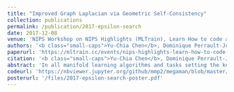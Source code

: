 ```yaml
---
title: "Improved Graph Laplacian via Geometric Self-Consistency"
collection: publications
permalink: /publication/2017-epsilon-search
date: 2017-12-08
venue: 'NIPS Workshop on NIPS Highlights (MLTrain), Learn How to code a paper with state of the art frameworks'
authors: '<b class="small-caps">Yu-Chia Chen</b>, Dominique Perrault-Joncas, Marina Meilă, James McQueen'
paperurl: 'https://mltrain.cc/events/nips-highlights-learn-how-to-code-a-paper-with-state-of-the-art-frameworks/'
citation: '<b class="small-caps">Yu-Chia Chen</b>, Dominique Perrault-Joncas, Marina Meilă, and James McQueen. Improved Graph Laplacian via Geometric Self-Consistency. <i>NIPS Workshop on NIPS Highlights (MLTrain), Learn How to code a paper with state of the art frameworks</i>, Long Beach, CA, December 2017.'
abstract: 'In all manifold learning algorithms and tasks setting the kernel bandwidth $\varepsilon$ used construct the graph Laplacian is critical. We address this problem by choosing a quality criterion for the Laplacian, that measures its ability to preserve the geometry of the data. For this, we exploit the connection between manifold geometry, represented by the Riemannian metric, and the Laplace-Beltrami operator. Experiments show that this principled approach is effective and robust.'
codeurl: 'https://nbviewer.jupyter.org/github/mmp2/megaman/blob/master/examples/radius_estimation_tutorial.ipynb?flush_cache=true'
posterurl: '/files/2017-epsilon-search-poster.pdf'
---
```

<!-- codeurl: 'https://google.com' Move it up-->
